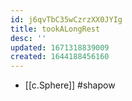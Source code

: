 ```yaml
---
id: j6qvTbC35wCzrzXX0JYIg
title: tookALongRest
desc: ''
updated: 1671318839009
created: 1644188456160
---
```


- [[c.Sphere]] #shapow

